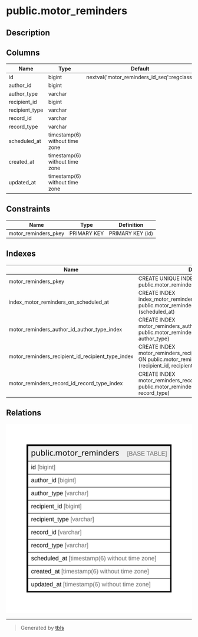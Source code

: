 # public.motor_reminders

## Description

## Columns

| Name | Type | Default | Nullable | Children | Parents | Comment |
| ---- | ---- | ------- | -------- | -------- | ------- | ------- |
| id | bigint | nextval('motor_reminders_id_seq'::regclass) | false |  |  |  |
| author_id | bigint |  | false |  |  |  |
| author_type | varchar |  | false |  |  |  |
| recipient_id | bigint |  | false |  |  |  |
| recipient_type | varchar |  | false |  |  |  |
| record_id | varchar |  | true |  |  |  |
| record_type | varchar |  | true |  |  |  |
| scheduled_at | timestamp(6) without time zone |  | false |  |  |  |
| created_at | timestamp(6) without time zone |  | false |  |  |  |
| updated_at | timestamp(6) without time zone |  | false |  |  |  |

## Constraints

| Name | Type | Definition |
| ---- | ---- | ---------- |
| motor_reminders_pkey | PRIMARY KEY | PRIMARY KEY (id) |

## Indexes

| Name | Definition |
| ---- | ---------- |
| motor_reminders_pkey | CREATE UNIQUE INDEX motor_reminders_pkey ON public.motor_reminders USING btree (id) |
| index_motor_reminders_on_scheduled_at | CREATE INDEX index_motor_reminders_on_scheduled_at ON public.motor_reminders USING btree (scheduled_at) |
| motor_reminders_author_id_author_type_index | CREATE INDEX motor_reminders_author_id_author_type_index ON public.motor_reminders USING btree (author_id, author_type) |
| motor_reminders_recipient_id_recipient_type_index | CREATE INDEX motor_reminders_recipient_id_recipient_type_index ON public.motor_reminders USING btree (recipient_id, recipient_type) |
| motor_reminders_record_id_record_type_index | CREATE INDEX motor_reminders_record_id_record_type_index ON public.motor_reminders USING btree (record_id, record_type) |

## Relations

![er](public.motor_reminders.svg)

---

> Generated by [tbls](https://github.com/k1LoW/tbls)
